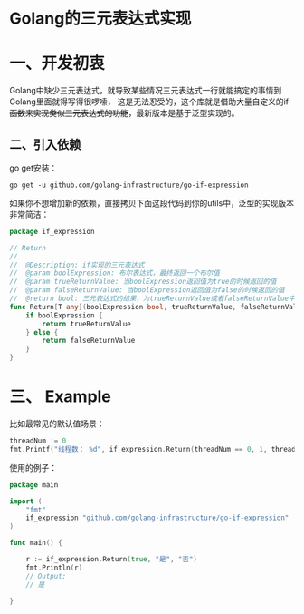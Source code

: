 # Golang的三元表达式实现

# 一、开发初衷

Golang中缺少三元表达式，就导致某些情况三元表达式一行就能搞定的事情到Golang里面就得写得很啰嗦，
这是无法忍受的，~~这个库就是借助大量自定义的if函数来实现类似三元表达式的功能~~，最新版本是基于泛型实现的。

## 二、引入依赖

go get安装：

```text
go get -u github.com/golang-infrastructure/go-if-expression
```

如果你不想增加新的依赖，直接拷贝下面这段代码到你的utils中，泛型的实现版本非常简洁：

```go
package if_expression

// Return
//
//	@Description: if实现的三元表达式
//	@param boolExpression: 布尔表达式，最终返回一个布尔值
//	@param trueReturnValue: 当boolExpression返回值为true的时候返回的值
//	@param falseReturnValue: 当boolExpression返回值为false的时候返回的值
//	@return bool: 三元表达式的结果，为trueReturnValue或者falseReturnValue中的一个
func Return[T any](boolExpression bool, trueReturnValue, falseReturnValue T) T {
	if boolExpression {
		return trueReturnValue
	} else {
		return falseReturnValue
	}
}
```

# 三、 Example

比如最常见的默认值场景：

```go
threadNum := 0
fmt.Printf("线程数： %d", if_expression.Return(threadNum == 0, 1, threadNum))
```

使用的例子：

```go
package main

import (
	"fmt"
	if_expression "github.com/golang-infrastructure/go-if-expression"
)

func main() {

	r := if_expression.Return(true, "是", "否")
	fmt.Println(r)
	// Output:
	// 是

}

```

